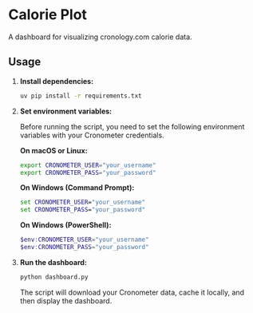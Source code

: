 # Calorie Plot

A dashboard for visualizing cronology.com calorie data.

## Usage

1.  **Install dependencies:**

    ```bash
    uv pip install -r requirements.txt
    ```

2.  **Set environment variables:**

    Before running the script, you need to set the following environment variables with your Cronometer credentials.

    **On macOS or Linux:**
    ```bash
    export CRONOMETER_USER="your_username"
    export CRONOMETER_PASS="your_password"
    ```

    **On Windows (Command Prompt):**
    ```cmd
    set CRONOMETER_USER="your_username"
    set CRONOMETER_PASS="your_password"
    ```

    **On Windows (PowerShell):**
    ```powershell
    $env:CRONOMETER_USER="your_username"
    $env:CRONOMETER_PASS="your_password"
    ```

3.  **Run the dashboard:**

    ```bash
    python dashboard.py
    ```

    The script will download your Cronometer data, cache it locally, and then display the dashboard.
